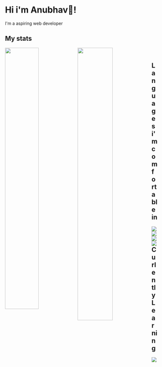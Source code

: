 # Hi i'm Anubhav👋!
I'm a aspiring web developer

## My stats
<img align="left" width="47%" src="https://github-readme-stats.vercel.app/api?username=theAnaKen&show_icons=true&theme=radical" />
<img align="left" width="48%" src="https://github-readme-stats.vercel.app/api/top-langs/?username=theAnaKen&layout=compact&theme=radical" />

<br />

## Languages i'm comfortable in
<img align="left" src="https://img.shields.io/badge/html5-%23E34F26.svg?style=for-the-badge&logo=html5&logoColor=white" />
<img align="left" src ="https://img.shields.io/badge/javascript-%23323330.svg?style=for-the-badge&logo=javascript&logoColor=%23F7DF1E" />
<img align="left" src ="https://img.shields.io/badge/css3-%231572B6.svg?style=for-the-badge&logo=css3&logoColor=white" />
<img align="left" src ="https://img.shields.io/badge/SASS-hotpink.svg?style=for-the-badge&logo=SASS&logoColor=white" />
<br />

## Curlently Learning

<img align="left" src="https://img.shields.io/badge/react-%2320232a.svg?style=for-the-badge&logo=react&logoColor=%2361DAFB" />
